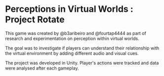 # Perceptions in Virtual Worlds : Project Rotate

This game was created by @b3aribeiro and @fourtap4444 as part of research and experimentation on perception within virtual worlds.

The goal was to investigate if players can understand their relationship with the virtual environment by adding different audio and visual cues. 

The project was developed in Unity.
Player's actions were tracked and data were analysed after each gameplay.
